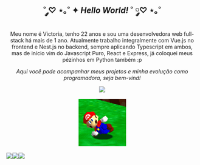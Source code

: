   <h2 align="center"> ˚ ༘♡ ⋆｡˚ ✦ <i>Hello World!</i> ˚ ༘♡ ⋆｡˚ </h2>

<p align="center">Meu nome é Victoria, tenho 22 anos e sou uma desenvolvedora web full-stack há mais de 1 ano. Atualmente trabalho integralmente com Vue.js no frontend e Nest.js no backend, sempre aplicando Typescript em ambos, mas de início vim do Javascript Puro, React e Express, já coloquei meus pézinhos em Python também :p</p>
<p align="center"><i>Aqui você pode acompanhar meus projetos e minha evolução como programadora, seja bem-vind!</i></p>
<p align="center"><img src="https://pryrotech.github.io/projects.gif" width="100"/></p>

<p align="center">
  <img src="/assets/img/mario.gif">
</p>

[<img align="left" src="https://img.shields.io/badge/LinkedIn-0077B5?style=for-the-badge&logo=linkedin&logoColor=white" />](https://www.linkedin.com/in/victoriavianx/)
[<img align="left" src="https://img.shields.io/badge/Gmail-D14836?style=for-the-badge&logo=gmail&logoColor=white" />](mailto:victoriavianx@gmail.com)
[<img align="left" src="https://img.shields.io/badge/Instagram-E4405F?style=for-the-badge&logo=instagram&logoColor=white" />](https://www.instagram.com/ipsaluna/)

###
